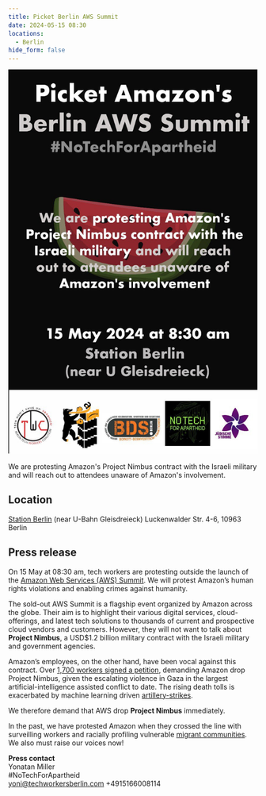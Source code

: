 ```yaml
---
title: Picket Berlin AWS Summit
date: 2024-05-15 08:30
locations:
  - Berlin
hide_form: false
---
```

![We are protesting Amazon's Project Nimbus contract with the Israeli military and will reach out to attendees unware of Amazon's involvement. Has profil avatars of Berlin Tech Workers Coalition, Berlin V Amazon, BDS Berlin, No Tech for Apartheid and Juedische Stimme](/assets/img/amazon_picket.jpg)

We are protesting Amazon's Project Nimbus contract with the Israeli military and will reach out to attendees unaware of Amazon's involvement. 

## Location

[Station Berlin](https://www.google.com/maps/place/STATION+Berlin/@52.4999581,13.3731636,17z/data=!3m1!4b1!4m6!3m5!1s0x47a85033cf870919:0xfa39d6d8b9a59bb2!8m2!3d52.4999581!4d13.3757385!16s%2Fg%2F1s048b1sq?entry=ttu) (near U-Bahn Gleisdreieck)
Luckenwalder Str. 4-6, 10963 Berlin

## Press release

On 15 May at 08:30 am, tech workers are protesting outside the launch of the [Amazon Web Services (AWS) Summit](https://aws.amazon.com/events/summits/emea/berlin/). We will protest Amazon’s human rights violations and enabling crimes against humanity.

The sold-out AWS Summit is a flagship event organized by Amazon across the globe. Their aim is to highlight their various digital services, cloud-offerings, and latest tech solutions to thousands of current and prospective cloud vendors  and customers. However, they will not want to talk about **Project Nimbus**, a USD$1.2 billion military contract with the Israeli military and government agencies.  

Amazon’s employees, on the other hand, have been vocal against this contract. Over [1,700 workers signed a petition](https://www.washingtonpost.com/technology/2023/12/02/amazon-israel-gaza-war/), demanding Amazon drop Project Nimbus, given the escalating violence in Gaza in the largest artificial-intelligence assisted conflict to date. The rising death tolls is exacerbated by machine learning driven [artillery-strikes](https://www.thenation.com/article/world/nsa-palantir-israel-gaza-ai/).

We therefore demand that AWS drop **Project Nimbus** immediately.

In the past, we have protested Amazon when they crossed the line with surveilling workers and racially profiling vulnerable [migrant communities](https://www.technologyreview.com/2018/10/22/139639/amazon-is-the-invisible-backbone-behind-ices-immigration-crackdown/). We also must raise our voices now!

**Press contact**
<br>Yonatan Miller
<br>#NoTechForApartheid
<br>yoni@techworkersberlin.com
+4915166008114
